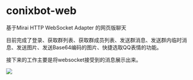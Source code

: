 # conixbot-web

基于Mirai HTTP WebSocket Adapter 的网页版聊天

目前完成了登录、获取群列表、获取群成员列表、发送群消息、发送群内临时消息、发送图片、发送Base64编码的图片、快捷选取QQ表情的功能。

接下来的工作主要是将websocket接受到的消息展示出来。

![](https://tva4.sinaimg.cn/large/007YVyKcly1h2lpwcls4bj30jd0lv7df.jpg)